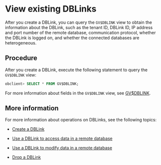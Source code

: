 # View existing DBLinks

After you create a DBLink, you can query the `GV$DBLINK` view to obtain the information about the DBLink, such as the tenant ID, DBLink ID, IP address and port number of the remote database, communication protocol, whether the DBLink is logged on, and whether the connected databases are heterogeneous. 

## Procedure

After you create a DBLink, execute the following statement to query the `GV$DBLINK` view: 

```sql
obclient> SELECT * FROM GV$DBLINK;
```

For more information about fields in the `GV$DBLINK` view, see [GV$DBLINK](../../../../5.system-reference/5.system-overview-of-oracle-mode/3.performance-view-of-oracle-mode/14.gv-dblink-of-oracle-mode.md). 

## More information

For more information about operations on DBLinks, see the following topics:

* [Create a DBLink](1.create-a-dblink-of-oracle-mode.md)

* [Use a DBLink to access data in a remote database](3.access-a-remote-database-by-a-dblink-of-oracle-mode.md)

* [Use a DBLink to modify data in a remote database](4.update-data-in-remote-database-by-a-dblink-of-oracle-mode.md)

* [Drop a DBLink](5.delete-a-dblink-of-oracle-mode.md)
